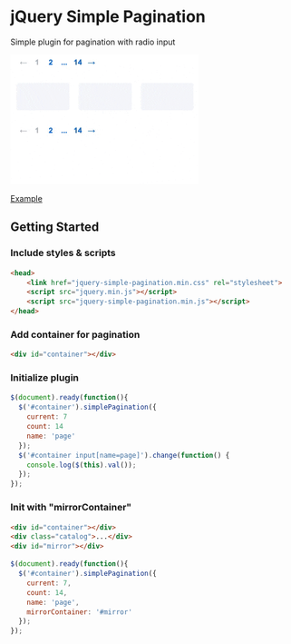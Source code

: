 # jQuery Simple Pagination
Simple plugin for pagination with radio input

![](demo.gif)

[Example](https://maximzhurkin.github.io/jquery-simple-pagination/)

## Getting Started
### Include styles & scripts
```html
<head>
    <link href="jquery-simple-pagination.min.css" rel="stylesheet">
    <script src="jquery.min.js"></script>
    <script src="jquery-simple-pagination.min.js"></script>
</head>
```
### Add container for pagination
```html
<div id="container"></div>
```
### Initialize plugin
```javascript
$(document).ready(function(){
  $('#container').simplePagination({
    current: 7
    count: 14
    name: 'page'
  });
  $('#container input[name=page]').change(function() {
    console.log($(this).val());
  });
});
```
### Init with "mirrorContainer"
```html
<div id="container"></div>
<div class="catalog">...</div>
<div id="mirror"></div>
```
```javascript
$(document).ready(function(){
  $('#container').simplePagination({
    current: 7,
    count: 14,
    name: 'page',
    mirrorContainer: '#mirror'
  });
});
```